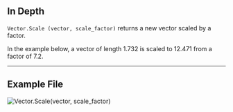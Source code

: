 ## In Depth
`Vector.Scale (vector, scale_factor)` returns a new vector scaled by a factor.

In the example below, a vector of length 1.732 is scaled to 12.471 from a factor of 7.2.
___
## Example File

![Vector.Scale(vector, scale_factor)](./Autodesk.DesignScript.Geometry.Vector.Scale(vector,%20scale_factor)_img.jpg)
